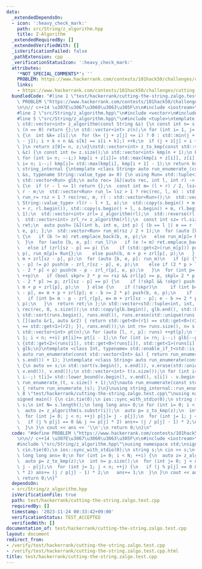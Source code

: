 ```yaml
---
data:
  _extendedDependsOn:
  - icon: ':heavy_check_mark:'
    path: src/String/z_algorithm.hpp
    title: Z-Algorithm
  _extendedRequiredBy: []
  _extendedVerifiedWith: []
  _isVerificationFailed: false
  _pathExtension: cpp
  _verificationStatusIcon: ':heavy_check_mark:'
  attributes:
    '*NOT_SPECIAL_COMMENTS*': ''
    PROBLEM: https://www.hackerrank.com/contests/101hack50/challenges/cutting-the-string
    links:
    - https://www.hackerrank.com/contests/101hack50/challenges/cutting-the-string
  bundledCode: "#line 1 \"test/hackerrank/cutting-the-string.zalgo.test.cpp\"\n#define\
    \ PROBLEM \"https://www.hackerrank.com/contests/101hack50/challenges/cutting-the-string\"\
    \n\n// c++14 \u307E\u3067\u3060\u3063\u305F\n\n#include <iostream>\n#include <string>\n\
    #line 2 \"src/String/z_algorithm.hpp\"\n#include <vector>\n#include <algorithm>\n\
    #line 5 \"src/String/z_algorithm.hpp\"\n#include <tuple>\ntemplate <class String>\
    \ std::vector<int> z_algorithm(const String &s) {\n const int n= s.size();\n if\
    \ (n == 0) return {};\n std::vector<int> z(n);\n for (int i= 1, j= 0; i < n; ++i)\
    \ {\n  int &k= z[i];\n  for (k= (j + z[j] <= i) ? 0 : std::min(j + z[j] - i, z[i\
    \ - j]); i + k < n && s[k] == s[i + k];) ++k;\n  if (j + z[j] < i + z[i]) j= i;\n\
    \ }\n return z[0]= n, z;\n}\nstd::vector<int> z_to_kmp(const std::vector<int>\
    \ &z) {\n const int n= z.size();\n std::vector<int> kmp(n + 1);\n kmp[0]= -1;\n\
    \ for (int i= n; --i;) kmp[i + z[i]]= std::max(kmp[i + z[i]], z[i]);\n for (int\
    \ i= n; i--;) kmp[i]= std::max(kmp[i], kmp[i + 1] - 1);\n return kmp;\n}\nnamespace\
    \ string_internal {\ntemplate <class String> auto run_enumerate_(const String\
    \ &s, typename String::value_type a= 0) {\n using Run= std::tuple<int, int, int>;\n\
    \ std::vector<Run> glb;\n auto rec= [&](auto rec, int l, int r) -> std::vector<Run>\
    \ {\n  if (r - l <= 1) return {};\n  const int m= (l + r) / 2, lsz= m - l, rsz=\
    \ r - m;\n  std::vector<Run> run_l= lsz > 1 ? rec(rec, l, m) : std::vector<Run>(),\
    \ run_r= rsz > 1 ? rec(rec, m, r) : std::vector<Run>();\n  std::vector<typename\
    \ String::value_type> rl(r - l + 1, a);\n  std::copy(s.begin() + m, s.begin()\
    \ + r, rl.begin()), std::copy(s.begin() + l, s.begin() + m, rl.begin() + rsz +\
    \ 1);\n  std::vector<int> zrl= z_algorithm(rl);\n  std::reverse(rl.begin(), rl.end());\n\
    \  std::vector<int> zrl_r= z_algorithm(rl);\n  const int sz= rl.size();\n  std::vector<Run>\
    \ ret;\n  auto push= [&](int b, int e, int p) { (b == l || e == r ? ret : glb).emplace_back(b,\
    \ e, p); };\n  std::vector<Run> run_m(rsz / 2 + 1);\n  for (auto [b, e, p]: run_r)\
    \ {\n   if (b != m) ret.emplace_back(b, e, p);\n   else run_m[p]= Run{b, e, p};\n\
    \  }\n  for (auto [b, e, p]: run_l)\n   if (e != m) ret.emplace_back(b, e, p);\n\
    \   else if (zrl[sz - p] == p) {\n    if (std::get<2>(run_m[p])) push(b, std::get<1>(run_m[p]),\
    \ p), run_m[p]= Run{};\n    else push(b, m + p + zrl[p], p);\n   } else push(b,\
    \ m + zrl[sz - p], p);\n  for (auto [b, e, p]: run_m)\n   if (p) {\n    if (zrl[sz\
    \ - p] != p) push(m - zrl_r[sz - p], e, p);\n    else if (2 * p > lsz || zrl[sz\
    \ - 2 * p] < p) push(m - p - zrl_r[p], e, p);\n   }\n  for (int p= 1; p <= lsz;\
    \ ++p)\n   if (bool skpr= 2 * p <= rsz && zrl[p] >= p, skpl= 2 * p <= lsz && zrl[sz\
    \ - 2 * p] >= p; zrl[sz - p] == p) {\n    if (!skpl && !skpr) push(m - p - zrl_r[p],\
    \ m + p + zrl[p], p);\n   } else {\n    if (!skpr)\n     if (int b= m - zrl_r[sz\
    \ - p], e= m + p + zrl[p]; e - b >= 2 * p) push(b, e, p);\n    if (!skpl)\n  \
    \   if (int b= m - p - zrl_r[p], e= m + zrl[sz - p]; e - b >= 2 * p) push(b, e,\
    \ p);\n   }\n  return ret;\n };\n std::vector<std::tuple<int, int, int>> runs=\
    \ rec(rec, 0, s.size());\n std::copy(glb.begin(), glb.end(), std::back_inserter(runs)),\
    \ std::sort(runs.begin(), runs.end()), runs.erase(std::unique(runs.begin(), runs.end(),\
    \ [](auto &r1, auto &r2) { return std::get<0>(r1) == std::get<0>(r2) && std::get<1>(r1)\
    \ == std::get<1>(r2); }), runs.end());\n int rn= runs.size(), n= s.size();\n glb.resize(rn);\n\
    \ std::vector<int> pt(n);\n for (auto [l, r, p]: runs) ++pt[p];\n for (int i=\
    \ 1; i < n; ++i) pt[i]+= pt[i - 1];\n for (int i= rn; i--;) glb[--pt[std::get<2>(runs[i])]]=\
    \ {std::get<2>(runs[i]), std::get<0>(runs[i]), std::get<1>(runs[i])};\n return\
    \ glb;\n}\ntemplate <class Int, typename= std::enable_if_t<std::is_integral_v<Int>>>\
    \ auto run_enumerate(const std::vector<Int> &s) { return run_enumerate_(s, *std::max_element(s.begin(),\
    \ s.end()) + 1); }\ntemplate <class String> auto run_enumerate(const String &s)\
    \ {\n auto v= s;\n std::sort(v.begin(), v.end()), v.erase(std::unique(v.begin(),\
    \ v.end()), v.end());\n std::vector<int> t(s.size());\n for (int i= s.size();\
    \ i--;) t[i]= std::lower_bound(v.begin(), v.end(), s[i]) - v.begin();\n return\
    \ run_enumerate_(t, v.size() + 1);\n}\nauto run_enumerate(const std::string &s)\
    \ { return run_enumerate_(s); }\n}\nusing string_internal::run_enumerate;\n#line\
    \ 8 \"test/hackerrank/cutting-the-string.zalgo.test.cpp\"\nusing namespace std;\n\
    signed main() {\n cin.tie(0);\n ios::sync_with_stdio(0);\n string s;\n cin >>\
    \ s;\n int N= s.length();\n long long ans= 0;\n for (int i= 0; i < N; ++i) {\n\
    \  auto z= z_algorithm(s.substr(i));\n  auto p= z_to_kmp(z);\n  int n= p.size();\n\
    \  for (int j= 0; j < n; ++j) p[j]= j - p[j];\n  for (int j= 1; j < n; ++j) {\n\
    \   if (j % p[j] == 0 && j >= p[j] * 2) ans+= (j / p[j] - 1) * 2;\n   ans+= 1;\n\
    \  }\n }\n cout << ans << '\\n';\n return 0;\n}\n"
  code: "#define PROBLEM \"https://www.hackerrank.com/contests/101hack50/challenges/cutting-the-string\"\
    \n\n// c++14 \u307E\u3067\u3060\u3063\u305F\n\n#include <iostream>\n#include <string>\n\
    #include \"src/String/z_algorithm.hpp\"\nusing namespace std;\nsigned main() {\n\
    \ cin.tie(0);\n ios::sync_with_stdio(0);\n string s;\n cin >> s;\n int N= s.length();\n\
    \ long long ans= 0;\n for (int i= 0; i < N; ++i) {\n  auto z= z_algorithm(s.substr(i));\n\
    \  auto p= z_to_kmp(z);\n  int n= p.size();\n  for (int j= 0; j < n; ++j) p[j]=\
    \ j - p[j];\n  for (int j= 1; j < n; ++j) {\n   if (j % p[j] == 0 && j >= p[j]\
    \ * 2) ans+= (j / p[j] - 1) * 2;\n   ans+= 1;\n  }\n }\n cout << ans << '\\n';\n\
    \ return 0;\n}"
  dependsOn:
  - src/String/z_algorithm.hpp
  isVerificationFile: true
  path: test/hackerrank/cutting-the-string.zalgo.test.cpp
  requiredBy: []
  timestamp: '2023-11-24 00:33:42+09:00'
  verificationStatus: TEST_ACCEPTED
  verifiedWith: []
documentation_of: test/hackerrank/cutting-the-string.zalgo.test.cpp
layout: document
redirect_from:
- /verify/test/hackerrank/cutting-the-string.zalgo.test.cpp
- /verify/test/hackerrank/cutting-the-string.zalgo.test.cpp.html
title: test/hackerrank/cutting-the-string.zalgo.test.cpp
---
```

